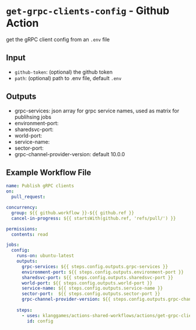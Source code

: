 # `get-grpc-clients-config` - **Github Action**

get the gRPC client config from an `.env` file

## Input

* `github-token`: (optional) the github token
* `path`: (optional) path to .env file, default `.env`

## Outputs

* grpc-services: json array for grpc service names, used as matrix for publihsing jobs
* environment-port:
* sharedsvc-port:
* world-port:
* service-name:
* sector-port:
* grpc-channel-provider-version: default 10.0.0

## Example Workflow File

```yaml
name: Publish gRPC clients
on:
  pull_request:

concurrency:
  group: ${{ github.workflow }}-${{ github.ref }}
  cancel-in-progress: ${{ startsWith(github.ref, 'refs/pull/') }}

permissions:
  contents: read

jobs:
  config:
    runs-on: ubuntu-latest
    outputs:
      grpc-services: ${{ steps.config.outputs.grpc-services }}
      environment-port: ${{ steps.config.outputs.environment-port }}
      sharedsvc-port: ${{ steps.config.outputs.sharedsvc-port }}
      world-port: ${{ steps.config.outputs.world-port }} 
      service-name: ${{ steps.config.outputs.service-name }}
      sector-port:  ${{ steps.config.outputs.sector-port }}
      grpc-channel-provider-version: ${{ steps.config.outputs.grpc-channel-provider-version }}
      
    steps:
      - uses: klanggames/actions-shared-workflows/actions/get-grpc-clients-config@v2
        id: config
```